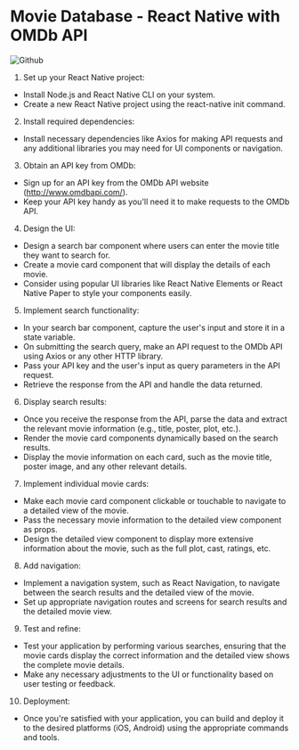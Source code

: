 # Movie Database - React Native with OMDb API

![Github](https://github.com/iexcalibur/movie-database-native/assets/48850851/b378c811-b709-4c04-b1f3-b4d0b93b149f)

1. Set up your React Native project:
- Install Node.js and React Native CLI on your system.
- Create a new React Native project using the react-native init command.

2. Install required dependencies:
- Install necessary dependencies like Axios for making API requests and any additional libraries you may need for UI components or navigation.

3. Obtain an API key from OMDb:
- Sign up for an API key from the OMDb API website (http://www.omdbapi.com/).
- Keep your API key handy as you'll need it to make requests to the OMDb API.

4. Design the UI:
- Design a search bar component where users can enter the movie title they want to search for.
- Create a movie card component that will display the details of each movie.
- Consider using popular UI libraries like React Native Elements or React Native Paper to style your components easily.

5. Implement search functionality:
- In your search bar component, capture the user's input and store it in a state variable.
- On submitting the search query, make an API request to the OMDb API using Axios or any other HTTP library.
- Pass your API key and the user's input as query parameters in the API request.
- Retrieve the response from the API and handle the data returned.

6. Display search results:
- Once you receive the response from the API, parse the data and extract the relevant movie information (e.g., title, poster, plot, etc.).
- Render the movie card components dynamically based on the search results.
- Display the movie information on each card, such as the movie title, poster image, and any other relevant details.

7. Implement individual movie cards:
- Make each movie card component clickable or touchable to navigate to a detailed view of the movie.
- Pass the necessary movie information to the detailed view component as props.
- Design the detailed view component to display more extensive information about the movie, such as the full plot, cast, ratings, etc.

8. Add navigation:
- Implement a navigation system, such as React Navigation, to navigate between the search results and the detailed view of the movie.
- Set up appropriate navigation routes and screens for search results and the detailed movie view.

9. Test and refine:
- Test your application by performing various searches, ensuring that the movie cards display the correct information and the detailed view shows the complete movie details.
- Make any necessary adjustments to the UI or functionality based on user testing or feedback.

10. Deployment:
- Once you're satisfied with your application, you can build and deploy it to the desired platforms (iOS, Android) using the appropriate commands and tools.
